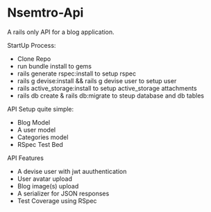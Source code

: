 # Nsemtro-Api
A rails only API for a blog application. 

StartUp Process: 
- Clone Repo 
- run bundle install to gems
- rails generate rspec:install to setup rspec
- rails g devise:install && rails g devise user to setup user 
- rails active_storage:install to setup active_storage attachments
- rails db create & rails db:migrate to steup database and db tables

API Setup quite simple: 
 - Blog Model
 - A user model
 - Categories model
 - RSpec Test Bed
 
API Features
- A devise user with jwt auuthentication 
- User avatar upload
- Blog image(s) upload
- A serializer for JSON responses 
- Test Coverage using RSpec 
